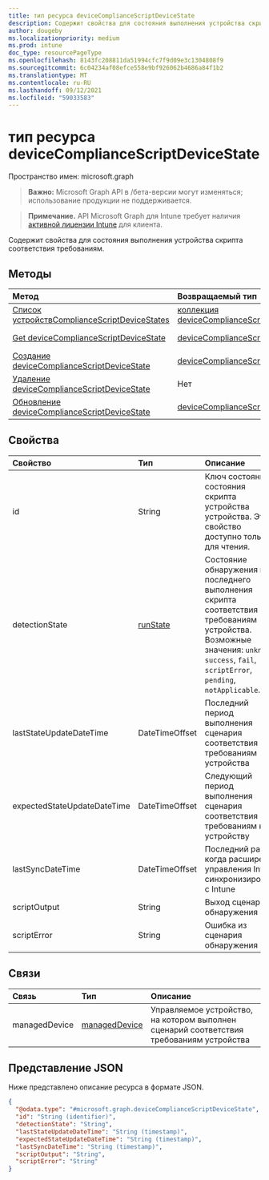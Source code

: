 ```yaml
---
title: тип ресурса deviceComplianceScriptDeviceState
description: Содержит свойства для состояния выполнения устройства скрипта соответствия требованиям.
author: dougeby
ms.localizationpriority: medium
ms.prod: intune
doc_type: resourcePageType
ms.openlocfilehash: 8143fc208811da51994cfc7f9d09e3c1304808f9
ms.sourcegitcommit: 6c04234af08efce558e9bf926062b4686a84f1b2
ms.translationtype: MT
ms.contentlocale: ru-RU
ms.lasthandoff: 09/12/2021
ms.locfileid: "59033583"
---
```

# <a name="devicecompliancescriptdevicestate-resource-type"></a>тип ресурса deviceComplianceScriptDeviceState

Пространство имен: microsoft.graph

> **Важно:** Microsoft Graph API в /бета-версии могут изменяться; использование продукции не поддерживается.

> **Примечание.** API Microsoft Graph для Intune требует наличия [активной лицензии Intune](https://go.microsoft.com/fwlink/?linkid=839381) для клиента.

Содержит свойства для состояния выполнения устройства скрипта соответствия требованиям.

## <a name="methods"></a>Методы
|Метод|Возвращаемый тип|Описание|
|:---|:---|:---|
|[Список устройствComplianceScriptDeviceStates](../api/intune-devices-devicecompliancescriptdevicestate-list.md)|[коллекция deviceComplianceScriptDeviceState](../resources/intune-devices-devicecompliancescriptdevicestate.md)|Список свойств и связей [объектов deviceComplianceScriptDeviceState.](../resources/intune-devices-devicecompliancescriptdevicestate.md)|
|[Get deviceComplianceScriptDeviceState](../api/intune-devices-devicecompliancescriptdevicestate-get.md)|[deviceComplianceScriptDeviceState](../resources/intune-devices-devicecompliancescriptdevicestate.md)|Чтение свойств и связей [объекта deviceComplianceScriptDeviceState.](../resources/intune-devices-devicecompliancescriptdevicestate.md)|
|[Создание deviceComplianceScriptDeviceState](../api/intune-devices-devicecompliancescriptdevicestate-create.md)|[deviceComplianceScriptDeviceState](../resources/intune-devices-devicecompliancescriptdevicestate.md)|Создание нового [объекта deviceComplianceScriptDeviceState.](../resources/intune-devices-devicecompliancescriptdevicestate.md)|
|[Удаление deviceComplianceScriptDeviceState](../api/intune-devices-devicecompliancescriptdevicestate-delete.md)|Нет|Удаляет [устройствоComplianceScriptDeviceState](../resources/intune-devices-devicecompliancescriptdevicestate.md).|
|[Обновление deviceComplianceScriptDeviceState](../api/intune-devices-devicecompliancescriptdevicestate-update.md)|[deviceComplianceScriptDeviceState](../resources/intune-devices-devicecompliancescriptdevicestate.md)|Обновление свойств объекта [deviceComplianceScriptDeviceState.](../resources/intune-devices-devicecompliancescriptdevicestate.md)|

## <a name="properties"></a>Свойства
|Свойство|Тип|Описание|
|:---|:---|:---|
|id|String|Ключ состояния состояния скрипта устройства устройства. Это свойство доступно только для чтения.|
|detectionState|[runState](../resources/intune-devices-runstate.md)|Состояние обнаружения из последнего выполнения скрипта соответствия требованиям устройства. Возможные значения: `unknown`, `success`, `fail`, `scriptError`, `pending`, `notApplicable`.|
|lastStateUpdateDateTime|DateTimeOffset|Последний период выполнения сценария соответствия требованиям устройства|
|expectedStateUpdateDateTime|DateTimeOffset|Следующий период выполнения сценария соответствия требованиям к устройству|
|lastSyncDateTime|DateTimeOffset|Последний раз, когда расширение управления Intune синхронизировали с Intune|
|scriptOutput|String|Выход сценария обнаружения|
|scriptError|String|Ошибка из сценария обнаружения|

## <a name="relationships"></a>Связи
|Связь|Тип|Описание|
|:---|:---|:---|
|managedDevice|[managedDevice](../resources/intune-devices-manageddevice.md)|Управляемое устройство, на котором выполнен сценарий соответствия требованиям устройства|

## <a name="json-representation"></a>Представление JSON
Ниже представлено описание ресурса в формате JSON.
<!-- {
  "blockType": "resource",
  "keyProperty": "id",
  "@odata.type": "microsoft.graph.deviceComplianceScriptDeviceState"
}
-->
``` json
{
  "@odata.type": "#microsoft.graph.deviceComplianceScriptDeviceState",
  "id": "String (identifier)",
  "detectionState": "String",
  "lastStateUpdateDateTime": "String (timestamp)",
  "expectedStateUpdateDateTime": "String (timestamp)",
  "lastSyncDateTime": "String (timestamp)",
  "scriptOutput": "String",
  "scriptError": "String"
}
```




